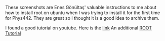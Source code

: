 These screenshots are Enes Gönültaş' valuable instructions to me about how to install root on ubuntu when I was trying to install it for the first time for Phys442. They are great so I thought it is a good idea to archive them. 

I found a good tutorial on youtube. Here is the [link](https://www.youtube.com/playlist?list=PLLybgCU6QCGWLdDO4ZDaB0kLrO3maeYAe)
An additional [ROOT Tutorial](https://youtu.be/LfSFGkkBT-k)
